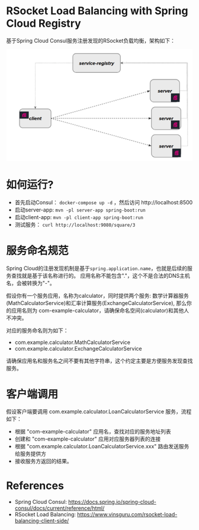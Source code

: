 RSocket Load Balancing with Spring Cloud Registry
=================================================

基于Spring Cloud Consul服务注册发现的RSocket负载均衡，架构如下：

![LoadBalance Structure](./loadbalance-structure.png)

# 如何运行?

* 首先启动Consul： `docker-compose up -d` ，然后访问 http://localhost:8500
* 启动server-app: `mvn -pl server-app spring-boot:run`
* 启动client-app: `mvn -pl client-app spring-boot:run`
* 测试服务： `curl http://localhost:9080/square/3`


# 服务命名规范
Spring Cloud的注册发现机制是基于`spring.application.name`，也就是后续的服务查找就是基于该名称进行的。 应用名称不能包含"."，这个不是合法的DNS主机名，会被转换为"-"。

假设你有一个服务应用，名称为calculator，同时提供两个服务: 数学计算器服务(MathCalculatorService)和汇率计算服务(ExchangeCalculatorService),
那么你的应用名则为 com-example-calculator，请确保命名空间(calculator)和其他人不冲突。

对应的服务命名则为如下：

* com.example.calculator.MathCalculatorService
* com.example.calculator.ExchangeCalculatorService

请确保应用名和服务名之间不要有其他字符串，这个约定主要是方便服务发现查找服务。

# 客户端调用

假设客户端要调用 com.example.calculator.LoanCalculatorService 服务，流程如下：

* 根据 "com-example-calculator" 应用名，查找对应的服务地址列表
* 创建和 "com-example-calculator" 应用对应服务器列表的连接
* 根据 "com.example.calculator.LoanCalculatorService.xxx" 路由发送服务给服务提供方
* 接收服务方返回的结果。


# References

* Spring Cloud Consul: https://docs.spring.io/spring-cloud-consul/docs/current/reference/html/
* RSocket Load Balancing: https://www.vinsguru.com/rsocket-load-balancing-client-side/
